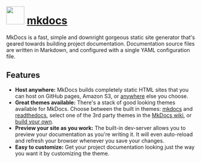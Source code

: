 # <img src="https://cdn.jsdelivr.net/gh/chocolatey-community/chocolatey-coreteampackages@45d7d88c15fb38a55f15ef9ecf39b356cdbadabd/icons/mkdocs.png" width="48" height="48"/> [mkdocs](https://chocolatey.org/packages/mkdocs)


MkDocs is a fast, simple and downright gorgeous static site generator that's geared towards building project documentation. Documentation source files are written in Markdown, and configured with a single YAML configuration file.

## Features

* **Host anywhere:** MkDocs builds completely static HTML sites that you can host on GitHub pages, Amazon S3, or [anywhere](http://www.mkdocs.org/user-guide/deploying-your-docs/) else you choose.
* **Great themes available:** There's a stack of good looking themes available for MkDocs. Choose between the built in themes: [mkdocs](http://www.mkdocs.org/user-guide/styling-your-docs/#mkdocs) and [readthedocs](http://www.mkdocs.org/user-guide/styling-your-docs/#readthedocs), select one of the 3rd party themes in the [MkDocs wiki](https://github.com/mkdocs/mkdocs/wiki/MkDocs-Themes), or [build your own](http://www.mkdocs.org/user-guide/custom-themes/).
* **Preview your site as you work:** The built-in dev-server allows you to preview your documentation as you're writing it. It will even auto-reload and refresh your browser whenever you save your changes.
* **Easy to customize:** Get your project documentation looking just the way you want it by customizing the theme.

